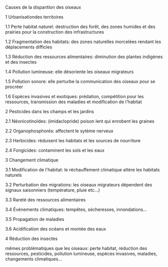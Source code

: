 Causes de la disparition des oiseaux


1 Urbanisationdes territoires

1.1 Perte habitat naturel: destruction des forêt, des zones humides et des prairies pour la construction des infrastructures 

1.2 Fragmentation des habitats: des zones naturelles morcelées rendant les déplacements difficles

1.3 Réduction des ressources alimentaires: diminution des plantes indigènes et des insectes

1.4 Pollution lumineuse: elle désoriente les oiseaux migrateurs

1.5 Pollution sonore: elle perturbe la communication des oiseaux pour se procréer

1.6 Espèces invasives et exotiques: prédation, compétition pour les ressources, transmission des maladies et modification de l'habitat


2 Pesticides dans les champs et les jardins

2.1 Néonicotinoïdes: (imidaclopride) poison lent qui enrobent les graines

2.2 Organophosphorés: affectent le sytème nerveux

2.3 Herbicides: réduisent les habitats et les sources de nourriture

2.4 Fongicides: contaminent les sols et les eaux 


3 Changement climatique

3.1 Modification de l'habitat: le réchauffement climatique altère les habitats naturels

3.2 Perturbation des migrations: les oiseaux migrateurs dépendent des signaux saisonniers (température, pluie etc...)

3.3 Rareté des ressources alimentaires

3.4 Événements climatiques: tempêtes, sécheresses, innondations...

3.5 Propagation de maladies

3.6 Acidification des océans et montée des eaux


4 Réduction des insectes

mêmes problématiques que les oiseaux: perte habitat, réduction des ressources, pesticides, pollution lumineuse, espèces invasives, maladies, changements climatiques...
